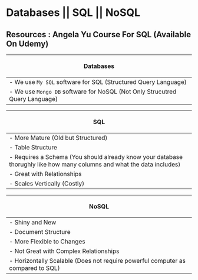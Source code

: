 # **Databases || SQL || NoSQL**

## **Resources : Angela Yu Course For SQL (Available On Udemy)**

| <p align="center"> Databases </p> |
| ------ |
| - We use `My SQL` software for SQL (Structured Query Language) |
| - We use `Mongo DB` software for NoSQL (Not Only Strucutred Query Language) |

| <p align="center"> SQL </p> |
| ------ |
| - More Mature (Old but Structured) |
| - Table Structure |
| - Requires a Schema (You should already know your database thorughly like how many columns and what the data includes) |
| - Great with Relationships |
| - Scales Vertically (Costly) |

| <p align="center"> NoSQL </p> |
| ------ |
| - Shiny and New |
| - Document Structure |
| - More Flexible to Changes |
| - Not Great with Complex Relationships |
| - Horizontally Scalable (Does not require powerful computer as compared to SQL) |
